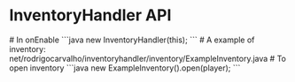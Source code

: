 <h1>InventoryHandler API</h1>
# In onEnable
```java
new InventoryHandler(this);
```
# A example of inventory: net/rodrigocarvalho/inventoryhandler/inventory/ExampleInventory.java
# To open inventory
```java
new ExampleInventory().open(player);
```
